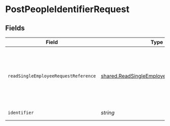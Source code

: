 # PostPeopleIdentifierRequest


## Fields

| Field                                                                                                         | Type                                                                                                          | Required                                                                                                      | Description                                                                                                   |
| ------------------------------------------------------------------------------------------------------------- | ------------------------------------------------------------------------------------------------------------- | ------------------------------------------------------------------------------------------------------------- | ------------------------------------------------------------------------------------------------------------- |
| `readSingleEmployeeRequestReference`                                                                          | [shared.ReadSingleEmployeeRequestReference](../../../sdk/models/shared/readsingleemployeerequestreference.md) | :heavy_minus_sign:                                                                                            | Read request content that allows you to select fields and other options                                       |
| `identifier`                                                                                                  | *string*                                                                                                      | :heavy_check_mark:                                                                                            | employee ID or email                                                                                          |